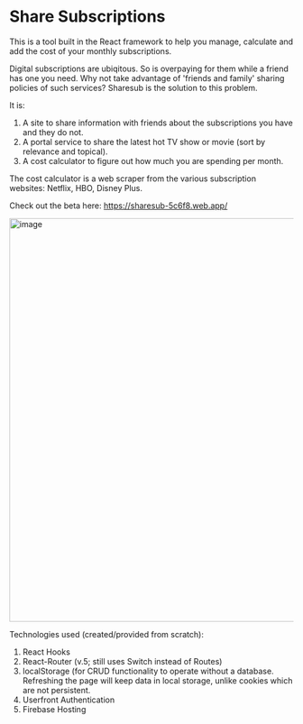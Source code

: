 
# Share Subscriptions

This is a tool built in the React framework to help you manage, calculate and add the cost of your monthly subscriptions. 

Digital subscriptions are ubiqitous. So is overpaying for them while a friend has one you need. Why not take advantage of 'friends and family' sharing policies of such services? Sharesub is the solution to this problem.

It is: 

1) A site to share information with friends about the subscriptions you have and they do not.
2) A portal service to share the latest hot TV show or movie (sort by relevance and topical).
3) A cost calculator to figure out how much you are spending per month. 

The cost calculator is a web scraper from the various subscription websites: Netflix, HBO, Disney Plus.

Check out the beta here:
https://sharesub-5c6f8.web.app/

<img width="716" alt="image" src="https://user-images.githubusercontent.com/18095228/149642781-6da3a148-d588-4384-b5c8-32a84bcccd39.png">

Technologies used (created/provided from scratch):

1. React Hooks
2. React-Router (v.5; still uses Switch instead of Routes)
4. localStorage (for CRUD functionality to operate without a database. Refreshing the page will keep data in local storage, unlike cookies which are not persistent.
5. Userfront Authentication
6. Firebase Hosting

